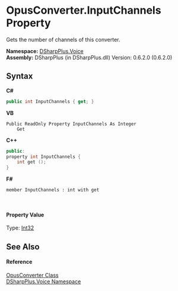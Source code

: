 # OpusConverter.InputChannels Property 
 

Gets the number of channels of this converter.

**Namespace:**&nbsp;<a href="721897d8-8fb1-1e49-ffd9-d615b59914fb">DSharpPlus.Voice</a><br />**Assembly:**&nbsp;DSharpPlus (in DSharpPlus.dll) Version: 0.6.2.0 (0.6.2.0)

## Syntax

**C#**<br />
``` C#
public int InputChannels { get; }
```

**VB**<br />
``` VB
Public ReadOnly Property InputChannels As Integer
	Get
```

**C++**<br />
``` C++
public:
property int InputChannels {
	int get ();
}
```

**F#**<br />
``` F#
member InputChannels : int with get

```

<br />

#### Property Value
Type: <a href="http://msdn2.microsoft.com/en-us/library/td2s409d" target="_blank">Int32</a>

## See Also


#### Reference
<a href="589d242d-7214-93e0-cabd-f73ae5c099bc">OpusConverter Class</a><br /><a href="721897d8-8fb1-1e49-ffd9-d615b59914fb">DSharpPlus.Voice Namespace</a><br />